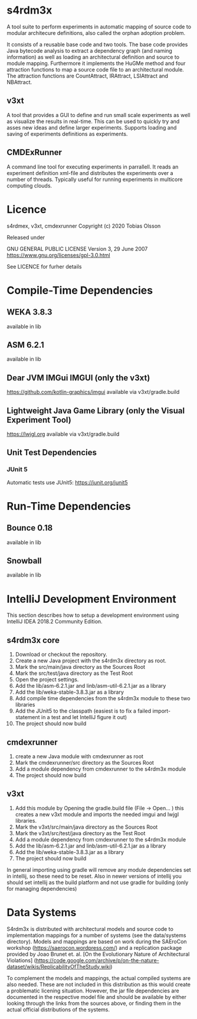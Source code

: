 # s4rdm3x
A tool suite to perform experiments in automatic mapping of source code to modular architecure definitions, also called the orphan adoption problem.

It consists of a reusable base code and two tools.
The base code provides Java bytecode analysis to extract a dependency graph (and naming information) as well as loading an architectural definition and source to module mapping. Furthermore it implements the HuGMe method and four attraction functions to map a source code file to an architectural module. The attraction functions are CountAttract, IRAttract, LSIAttract and NBAttract.

## v3xt
A tool that provides a GUI to define and run small scale experiments as well as visualize the results in real-time. This can be used to quickly try and asses new ideas and define larger experiments. Supports loading and saving of experiments definitions as experiments.

## CMDExRunner
A command line tool for executing experiments in parrallell. It reads an experiment definition xml-file and distributes the experiments over a number of threads. Typically useful for running experiments in multicore computing clouds.

# Licence
s4rdmex, v3xt, cmdexrunner
Copyright (c) 2020 Tobias Olsson

Released under

GNU GENERAL PUBLIC LICENSE Version 3, 29 June 2007
https://www.gnu.org/licenses/gpl-3.0.html

See LICENCE for furher details

# Compile-Time Dependencies
## WEKA 3.8.3
available in lib

## ASM 6.2.1
available in lib

## Dear JVM IMGui IMGUI (only the v3xt)
https://github.com/kotlin-graphics/imgui
available via v3xt/gradle.build
## Lightweight Java Game Library (only the Visual Experiment Tool)
https://lwjgl.org
available via v3xt/gradle.build

## Unit Test Dependencies
### JUnit 5
Automatic tests use JUnit5: https://junit.org/junit5

# Run-Time Dependencies
## Bounce 0.18
available in lib
## Snowball
available in lib

# IntelliJ Development Environment
This section describes how to setup a development environment using IntelliJ IDEA 2018.2 Community Edition.

## s4rdm3x core
1. Download or checkout the repository.
2. Create a new Java project with the s4rdm3x directory as root.
3. Mark the src/main/java directory as the Sources Root
4. Mark the src/test/java directory as the Test Root
5. Open the project settings.
6. Add the lib/asm-6.2.1.jar and linb/asm-util-6.2.1.jar as a library
7. Add the lib/weka-stable-3.8.3.jar as a library
8. Add compile time dependencies from the s4rdm3x module to these two libraries
9. Add the JUnit5 to the classpath (easiest is to fix a failed import-statement in a test and let IntelliJ figure it out)
10. The project should now build

## cmdexrunner
1. create a new Java module with cmdexrunner as root
2. Mark the cmdexrunner/src directory as the Sources Root
3. Add a module dependency from cmdexrunner to the s4rdm3x module
4. The project should now build

## v3xt
1. Add this module by Opening the gradle.build file (File -> Open... ) this creates a new v3xt module and imports the needed imgui and lwjgl libraries.
2. Mark the v3xt/src/main/java directory as the Sources Root
3. Mark the v3xt/src/test/java directory as the Test Root
4. Add a module dependency from cmdexrunner to the s4rdm3x module
5. Add the lib/asm-6.2.1.jar and linb/asm-util-6.2.1.jar as a library
6. Add the lib/weka-stable-3.8.3.jar as a library 
8. The project should now build

In general importing using gradle will remove any module dependencies set in intellij, so these need to be reset. Also in newer versions of intellij you should set intellij as the build platform and not use gradle for building (only for managing dependencies)

# Data Systems
S4rdm3x is distributed with architectural models and source code to implementation mappings for a number of systems (see the data/systems directory). Models and mappings are based on work during the SAEroCon workshop (https://saerocon.wordpress.com/) and a replication package provided by Joao Brunet et. al. [On the Evolutionary Nature of Architectural Violations] (https://code.google.com/archive/p/on-the-nature-dataset/wikis/ReplicabilityOfTheStudy.wiki)

To complement the models and mappings, the actual compiled systems are also needed. These are not included in this distribution as this would create a problematic licening situation. However, the jar file dependencies are documented in the respective model file and should be available by either looking through the links from the sources above, or finding them in the actual official distributions of the systems.
